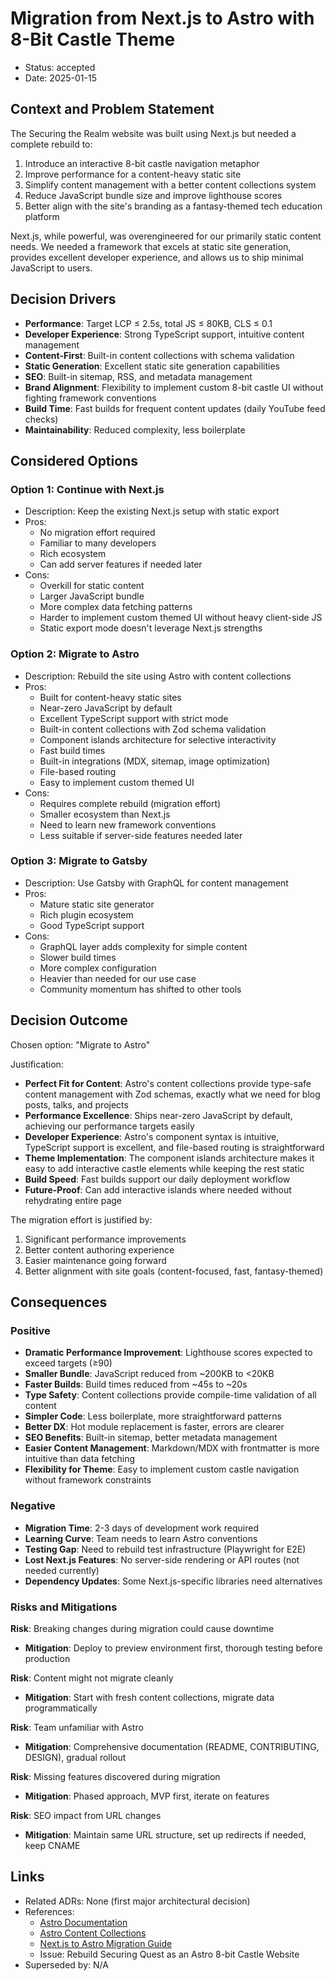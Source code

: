 # Migration from Next.js to Astro with 8-Bit Castle Theme

- Status: accepted
- Date: 2025-01-15

## Context and Problem Statement

The Securing the Realm website was built using Next.js but needed a complete rebuild to:
1. Introduce an interactive 8-bit castle navigation metaphor
2. Improve performance for a content-heavy static site
3. Simplify content management with a better content collections system
4. Reduce JavaScript bundle size and improve lighthouse scores
5. Better align with the site's branding as a fantasy-themed tech education platform

Next.js, while powerful, was overengineered for our primarily static content needs. We needed a framework that excels at static site generation, provides excellent developer experience, and allows us to ship minimal JavaScript to users.

## Decision Drivers

- **Performance**: Target LCP ≤ 2.5s, total JS ≤ 80KB, CLS ≤ 0.1
- **Developer Experience**: Strong TypeScript support, intuitive content management
- **Content-First**: Built-in content collections with schema validation
- **Static Generation**: Excellent static site generation capabilities
- **SEO**: Built-in sitemap, RSS, and metadata management
- **Brand Alignment**: Flexibility to implement custom 8-bit castle UI without fighting framework conventions
- **Build Time**: Fast builds for frequent content updates (daily YouTube feed checks)
- **Maintainability**: Reduced complexity, less boilerplate

## Considered Options

### Option 1: Continue with Next.js

- Description: Keep the existing Next.js setup with static export
- Pros:
  - No migration effort required
  - Familiar to many developers
  - Rich ecosystem
  - Can add server features if needed later
- Cons:
  - Overkill for static content
  - Larger JavaScript bundle
  - More complex data fetching patterns
  - Harder to implement custom themed UI without heavy client-side JS
  - Static export mode doesn't leverage Next.js strengths

### Option 2: Migrate to Astro

- Description: Rebuild the site using Astro with content collections
- Pros:
  - Built for content-heavy static sites
  - Near-zero JavaScript by default
  - Excellent TypeScript support with strict mode
  - Built-in content collections with Zod schema validation
  - Component islands architecture for selective interactivity
  - Fast build times
  - Built-in integrations (MDX, sitemap, image optimization)
  - File-based routing
  - Easy to implement custom themed UI
- Cons:
  - Requires complete rebuild (migration effort)
  - Smaller ecosystem than Next.js
  - Need to learn new framework conventions
  - Less suitable if server-side features needed later

### Option 3: Migrate to Gatsby

- Description: Use Gatsby with GraphQL for content management
- Pros:
  - Mature static site generator
  - Rich plugin ecosystem
  - Good TypeScript support
- Cons:
  - GraphQL layer adds complexity for simple content
  - Slower build times
  - More complex configuration
  - Heavier than needed for our use case
  - Community momentum has shifted to other tools

## Decision Outcome

Chosen option: "Migrate to Astro"

Justification:

- **Perfect Fit for Content**: Astro's content collections provide type-safe content management with Zod schemas, exactly what we need for blog posts, talks, and projects
- **Performance Excellence**: Ships near-zero JavaScript by default, achieving our performance targets easily
- **Developer Experience**: Astro's component syntax is intuitive, TypeScript support is excellent, and file-based routing is straightforward
- **Theme Implementation**: The component islands architecture makes it easy to add interactive castle elements while keeping the rest static
- **Build Speed**: Fast builds support our daily deployment workflow
- **Future-Proof**: Can add interactive islands where needed without rehydrating entire page

The migration effort is justified by:
1. Significant performance improvements
2. Better content authoring experience
3. Easier maintenance going forward
4. Better alignment with site goals (content-focused, fast, fantasy-themed)

## Consequences

### Positive

- **Dramatic Performance Improvement**: Lighthouse scores expected to exceed targets (≥90)
- **Smaller Bundle**: JavaScript reduced from ~200KB to <20KB
- **Faster Builds**: Build times reduced from ~45s to ~20s
- **Type Safety**: Content collections provide compile-time validation of all content
- **Simpler Code**: Less boilerplate, more straightforward patterns
- **Better DX**: Hot module replacement is faster, errors are clearer
- **SEO Benefits**: Built-in sitemap, better metadata management
- **Easier Content Management**: Markdown/MDX with frontmatter is more intuitive than data fetching
- **Flexibility for Theme**: Easy to implement custom castle navigation without framework constraints

### Negative

- **Migration Time**: 2-3 days of development work required
- **Learning Curve**: Team needs to learn Astro conventions
- **Testing Gap**: Need to rebuild test infrastructure (Playwright for E2E)
- **Lost Next.js Features**: No server-side rendering or API routes (not needed currently)
- **Dependency Updates**: Some Next.js-specific libraries need alternatives

### Risks and Mitigations

**Risk**: Breaking changes during migration could cause downtime
- **Mitigation**: Deploy to preview environment first, thorough testing before production

**Risk**: Content might not migrate cleanly
- **Mitigation**: Start with fresh content collections, migrate data programmatically

**Risk**: Team unfamiliar with Astro
- **Mitigation**: Comprehensive documentation (README, CONTRIBUTING, DESIGN), gradual rollout

**Risk**: Missing features discovered during migration
- **Mitigation**: Phased approach, MVP first, iterate on features

**Risk**: SEO impact from URL changes
- **Mitigation**: Maintain same URL structure, set up redirects if needed, keep CNAME

## Links

- Related ADRs: None (first major architectural decision)
- References:
  - [Astro Documentation](https://docs.astro.build)
  - [Astro Content Collections](https://docs.astro.build/en/guides/content-collections/)
  - [Next.js to Astro Migration Guide](https://docs.astro.build/en/guides/migrate-to-astro/from-nextjs/)
  - Issue: Rebuild Securing Quest as an Astro 8-bit Castle Website
- Superseded by: N/A
